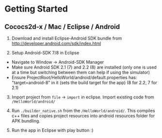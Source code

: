 Getting Started
==================
Cococs2d-x / Mac / Eclipse / Android
-------------
1. Download and install Eclipse-Android SDK bundle from http://developer.android.com/sdk/index.html

2. Setup Android-SDK 7/8 in Eclipse
  *  Navigate to Window -> Android-SDK Manager
  *  Make sure Android SDK 2.1 (7) and 2.2 (8) are installed (only one is used at a time but switching between them can help if using the simulator)
  *  Ensure ProjectRoot/HelloWorld/android/default.properties has: "target=android-8" in it (sets the build target for the app) (8 for 2.2, 7 for 2.1)

3. Import project from `file` -> `import` in eclipse. Import existing code from `/HelloWorld/android/` 

4. Run `./builder_native.sh` from the `/HelloWorld/android/`. This compiles c++ files and copies project resources into android resources folder for APK bundling.

5. Run the app in Eclipse with play button :)
